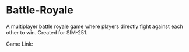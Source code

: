# Battle-Royale
 A multiplayer battle royale game where players directly fight against each other to win. Created for SIM-251.

 Game Link: 
